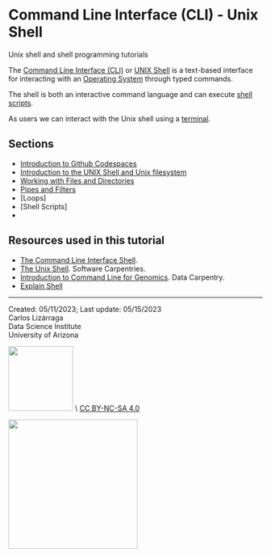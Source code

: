 # Command Line Interface (CLI) - Unix Shell
Unix shell and shell programming tutorials

The [Command Line Interface (CLI)](https://en.wikipedia.org/wiki/Command-line_interface) or [UNIX Shell](https://en.wikipedia.org/wiki/Unix_shell) is a text-based interface for interacting with an [Operating System](https://en.wikipedia.org/wiki/Operating_system) through typed commands. 

The shell is both an interactive command language and can execute [shell scripts](https://en.wikipedia.org/wiki/Shell_script).

As users we can interact with the Unix shell using a [terminal](https://en.wikipedia.org/wiki/Terminal_emulator). 

## Sections

* [Introduction to Github Codespaces](Codespaces.md)
* [Introduction to the UNIX Shell and Unix filesystem](UnixShell.md)
* [Working with Files and Directories](Files_Dirs.md)
* [Pipes and Filters](Pipes_Filters.md)
* [Loops]
* [Shell Scripts]
* 



## Resources used in this tutorial

* [The Command Line Interface Shell](https://github.com/clizarraga-UAD7/Workshops/wiki/The-Command-Line-Interface-Shell).
* [The Unix Shell](https://swcarpentry.github.io/shell-novice/). Software Carpentries. 
* [Introduction to Command Line for Genomics](https://datacarpentry.org/shell-genomics/). Data Carpentry.
* [Explain Shell](https://explainshell.com/)


***

Created: 05/11/2023;  Last update: 05/15/2023<br>
Carlos Lizárraga<br>
Data Science Institute<br>
University of Arizona


<img src="https://mirrors.creativecommons.org/presskit/buttons/88x31/png/by-nc-sa.png" width="128"> \  [CC BY-NC-SA 4.0](https://creativecommons.org/licenses/by-nc-sa/4.0/)


[<img src="https://datascience.arizona.edu/sites/default/files/Data%20Science%20Institute_Webheader%20%281%29.svg" width="256">](https://datascience.arizona.edu)